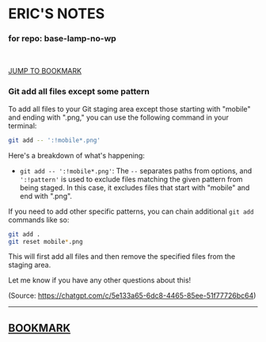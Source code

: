 <link rel="stylesheet" href="style.css" />

# ERIC'S NOTES

### for repo: base-lamp-no-wp

<br>

<a id="top-bookmark-btn" class="bookmark-link" href="#bookmark">JUMP TO BOOKMARK</a>


### Git add all files except some pattern

To add all files to your Git staging area except those starting with "mobile" and ending with ".png," you can use the following command in your terminal:

```bash
git add -- ':!mobile*.png'
```

Here's a breakdown of what's happening:

- `git add -- ':!mobile*.png'`: The `--` separates paths from options, and `':!pattern'` is used to exclude files matching the given pattern from being staged. In this case, it excludes files that start with "mobile" and end with ".png".

If you need to add other specific patterns, you can chain additional `git add` commands like so:

```bash
git add .
git reset mobile*.png
```

This will first add all files and then remove the specified files from the staging area.

Let me know if you have any other questions about this!

(Source: https://chatgpt.com/c/5e133a65-6dc8-4465-85ee-51f77726bc64)



---

<a id="bookmark" href="#top-bookmark-btn" title="back to top">BOOKMARK</a>
---